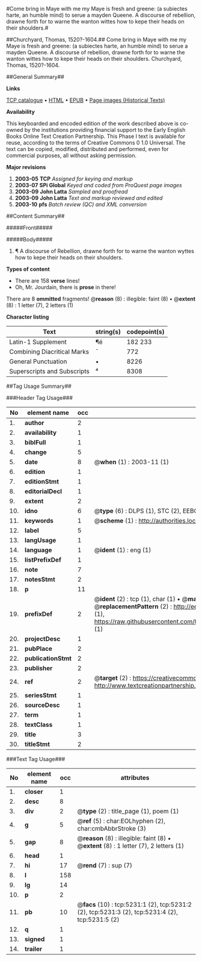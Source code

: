 #Come bring in Maye with me my Maye is fresh and greene: (a subiectes harte, an humble mind) to serue a mayden Queene. A discourse of rebellion, drawne forth for to warne the wanton wittes how to kepe their heads on their shoulders.#

##Churchyard, Thomas, 1520?-1604.##
Come bring in Maye with me my Maye is fresh and greene: (a subiectes harte, an humble mind) to serue a mayden Queene. A discourse of rebellion, drawne forth for to warne the wanton wittes how to kepe their heads on their shoulders.
Churchyard, Thomas, 1520?-1604.

##General Summary##

**Links**

[TCP catalogue](http://www.ota.ox.ac.uk/tcp/)  • 
[HTML](http://tei.it.ox.ac.uk/tcp/Texts-HTML/free/A18/A18726.html)  • 
[EPUB](http://tei.it.ox.ac.uk/tcp/Texts-EPUB/free/A18/A18726.epub) • 
[Page images (Historical Texts)](https://data.historicaltexts.jisc.ac.uk/view?pubId=eebo-99840704e&pageId=eebo-99840704e-5231-1)

**Availability**

This keyboarded and encoded edition of the
	       work described above is co-owned by the institutions
	       providing financial support to the Early English Books
	       Online Text Creation Partnership. This Phase I text is
	       available for reuse, according to the terms of Creative
	       Commons 0 1.0 Universal. The text can be copied,
	       modified, distributed and performed, even for
	       commercial purposes, all without asking permission.

**Major revisions**

1. __2003-05__ __TCP__ *Assigned for keying and markup*
1. __2003-07__ __SPi Global__ *Keyed and coded from ProQuest page images*
1. __2003-09__ __John Latta__ *Sampled and proofread*
1. __2003-09__ __John Latta__ *Text and markup reviewed and edited*
1. __2003-10__ __pfs__ *Batch review (QC) and XML conversion*

##Content Summary##

#####Front#####

#####Body#####

1. ¶ A discourse of Rebellion, drawne forth for to warne the wanton wyttes how to kepe their heads on their shoulders.

**Types of content**

  * There are 158 **verse** lines!
  * Oh, Mr. Jourdain, there is **prose** in there!

There are 8 **ommitted** fragments! 
 @__reason__ (8) : illegible: faint (8)  •  @__extent__ (8) : 1 letter (7), 2 letters (1)

**Character listing**


|Text|string(s)|codepoint(s)|
|---|---|---|
|Latin-1 Supplement|¶é|182 233|
|Combining             Diacritical Marks|̄|772|
|General Punctuation|•|8226|
|Superscripts             and Subscripts|⁴|8308|

##Tag Usage Summary##

###Header Tag Usage###

|No|element name|occ|attributes|
|---|---|---|---|
|1.|__author__|2||
|2.|__availability__|1||
|3.|__biblFull__|1||
|4.|__change__|5||
|5.|__date__|8| @__when__ (1) : 2003-11 (1)|
|6.|__edition__|1||
|7.|__editionStmt__|1||
|8.|__editorialDecl__|1||
|9.|__extent__|2||
|10.|__idno__|6| @__type__ (6) : DLPS (1), STC (2), EEBO-CITATION (1), PROQUEST (1), VID (1)|
|11.|__keywords__|1| @__scheme__ (1) : http://authorities.loc.gov/ (1)|
|12.|__label__|5||
|13.|__langUsage__|1||
|14.|__language__|1| @__ident__ (1) : eng (1)|
|15.|__listPrefixDef__|1||
|16.|__note__|7||
|17.|__notesStmt__|2||
|18.|__p__|11||
|19.|__prefixDef__|2| @__ident__ (2) : tcp (1), char (1)  •  @__matchPattern__ (2) : ([0-9\-]+):([0-9IVX]+) (1), (.+) (1)  •  @__replacementPattern__ (2) : http://eebo.chadwyck.com/downloadtiff?vid=$1&page=$2 (1), https://raw.githubusercontent.com/textcreationpartnership/Texts/master/tcpchars.xml#$1 (1)|
|20.|__projectDesc__|1||
|21.|__pubPlace__|2||
|22.|__publicationStmt__|2||
|23.|__publisher__|2||
|24.|__ref__|2| @__target__ (2) : https://creativecommons.org/publicdomain/zero/1.0/ (1), http://www.textcreationpartnership.org/docs/. (1)|
|25.|__seriesStmt__|1||
|26.|__sourceDesc__|1||
|27.|__term__|1||
|28.|__textClass__|1||
|29.|__title__|3||
|30.|__titleStmt__|2||


###Text Tag Usage###

|No|element name|occ|attributes|
|---|---|---|---|
|1.|__closer__|1||
|2.|__desc__|8||
|3.|__div__|2| @__type__ (2) : title_page (1), poem (1)|
|4.|__g__|5| @__ref__ (5) : char:EOLhyphen (2), char:cmbAbbrStroke (3)|
|5.|__gap__|8| @__reason__ (8) : illegible: faint (8)  •  @__extent__ (8) : 1 letter (7), 2 letters (1)|
|6.|__head__|1||
|7.|__hi__|17| @__rend__ (7) : sup (7)|
|8.|__l__|158||
|9.|__lg__|14||
|10.|__p__|2||
|11.|__pb__|10| @__facs__ (10) : tcp:5231:1 (2), tcp:5231:2 (2), tcp:5231:3 (2), tcp:5231:4 (2), tcp:5231:5 (2)|
|12.|__q__|1||
|13.|__signed__|1||
|14.|__trailer__|1||
